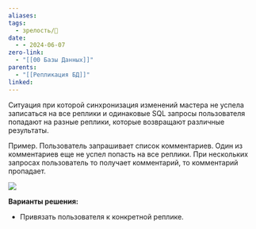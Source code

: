```yaml
---
aliases: 
tags:
  - зрелость/🌱
date:
  - - 2024-06-07
zero-link:
  - "[[00 Базы Данных]]"
parents:
  - "[[Репликация БД]]"
linked:
---
```

Ситуация при которой синхронизация изменений мастера не успела записаться на все реплики и одинаковые  SQL запросы пользователя попадают на разные реплики, которые возвращают различные результаты.

Пример. Пользователь запрашивает список комментариев. Один из комментариев еще не успел попасть на все реплики. При нескольких запросах пользователь то получает комментарий, то комментарий пропадает.

![](Pasted%20image%2020240607211612.png)

**Варианты решения:**
- Привязать пользователя к конкретной реплике.
